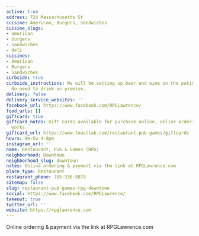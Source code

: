 ```yaml
---
active: true
address: 724 Massachusetts St
cuisine: American, Burgers, Sandwiches
cuisine_slugs:
- american
- burgers
- sandwiches
- deli
cuisines:
- American
- Burgers
- Sandwiches
curbside: true
curbside_instructions: We will be setting up beer and wine on the patio for purchase.
  No need to drink on premise.
delivery: false
delivery_service_websites: ''
facebook_url: https://www.facebook.com/RPGLawrence/
food_urls: []
giftcard: true
giftcard_notes: Gift cards available for purchase online, online ordering is in the
  works
giftcard_url: https://www.toasttab.com/restaurant-pub-games/giftcards
hours: We-Su 4-8pm
instagram_url: ''
name: Restaurant, Pub & Games (RPG)
neighborhood: Downtown
neighborhood_slug: downtown
notes: Online ordering & payment via the link at RPGLawrence.com
place_type: Restaurant
restaurant_phone: 785-330-5079
sitemap: false
slug: restaurant-pub-games-rpg-downtown
social: https://www.facebook.com/RPGLawrence/
takeout: true
twitter_url: ''
website: https://rpglawrence.com
---
```


Online ordering & payment via the link at RPGLawrence.com